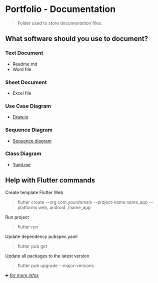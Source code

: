 # Portfolio - Documentation

>  Folder used to store documentation files.

## What software should you use to document?

### Text Document
  *  Readme.md
  *  Word file
### Sheet Document
  * Excel file
### Use Case Diagram
  * [Draw.io](https://app.diagrams.net/)
### Sequence Diagram
  * [Sequence diagram](https://sequencediagram.org/)
### Class Diagram
  * [Yuml.me](https://yuml.me/)


## Help with Flutter commands

Create template Flutter Web

>flutter create --org com.yourdomain --project-name name_app --platforms web, android ./name_app 

Run project
> flutter run

Update dependency pubspec.yaml 
> flutter pub get

Update all packages to the latest version
> flutter pub upgrade --major-versions


➕ *[for more infos](https://docs.flutter.dev/reference/flutter-cli)*